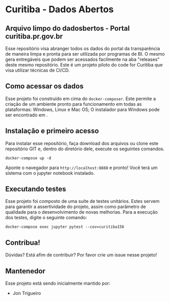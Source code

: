 # Curitiba - Dados Abertos
## Arquivo limpo do dadosbertos - Portal curitiba.pr.gov.br
Esse repositório visa abranger todos os dados do portal da transparência de maneira limpa e pronta para ser utilizada por programas de BI. [](https://www.curitiba.pr.gov.br/dadosabertos/busca/)
O mesmo gera entregáveis que podem ser acessados facilmente na aba "releases" deste mesmo repositório. Este é um projeto piloto do code for Curitiba que visa utilizar técnicas de CI/CD.

## Como acessar os dados
Esse projeto foi construído em cima do `docker-composer`. Este permite a criação de um ambiente pronto para funcionamento em todas as plataformas: Windows, Linux e Mac OS;
O instalador para Windows pode ser encontrado em [](https://docs.docker.com/docker-for-windows/).

## Instalação e primeiro acesso
Para instalar esse repositório, faça download dos arquivos ou clone este repositório GIT e, dentro do diretório dele, execute os seguintes comandos.

    docker-compose up -d

Aponte o navegador para `http://localhost:8888` e pronto! Você terá um sistema com o jupyter notebook instalado. [](https://jupyter-notebook.readthedocs.io/en/stable/notebook.html)

## Executando testes
Esse projeto foi composto de uma suíte de testes unitários. Estes servem para garantir a assertividade do projeto, assim como parâmetro de qualidade para o desenvolvimento de novas melhorias.
Para a execução dos testes, digite o seguinte comando:

    docker-compose exec jupyter pytest --cov=curitiba156

## Contribua!
Dúvidas? Está afim de contribuir? Por favor crie um issue nesse projeto!

## Mantenedor
Esse projeto está sendo inicialmente mantido por:

* Jon Trigueiro <joepreludian at gmail dot com>
